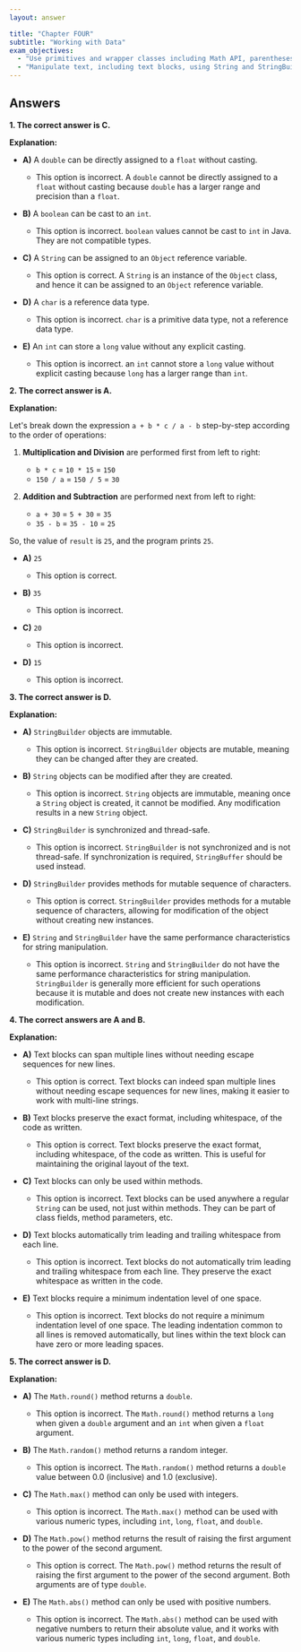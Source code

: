 ```yaml
---
layout: answer

title: "Chapter FOUR"
subtitle: "Working with Data"
exam_objectives:
  - "Use primitives and wrapper classes including Math API, parentheses, type promotion, and casting to evaluate arithmetic and boolean expressions."
  - "Manipulate text, including text blocks, using String and StringBuilder classes."
---
```


## Answers
**1. The correct answer is C.**

**Explanation:**

- **A)** A `double` can be directly assigned to a `float` without casting. 
  - This option is incorrect. A `double` cannot be directly assigned to a `float` without casting because `double` has a larger range and precision than a `float`.

- **B)** A `boolean` can be cast to an `int`.
  - This option is incorrect. `boolean` values cannot be cast to `int` in Java. They are not compatible types.

- **C)** A `String` can be assigned to an `Object` reference variable.
  - This option is correct. A `String` is an instance of the `Object` class, and hence it can be assigned to an `Object` reference variable.

- **D)** A `char` is a reference data type. 
  - This option is incorrect. `char` is a primitive data type, not a reference data type.

- **E)** An `int` can store a `long` value without any explicit casting.
  - This option is incorrect. an `int` cannot store a `long` value without explicit casting because `long` has a larger range than `int`.


**2. The correct answer is A.**

**Explanation:**

Let's break down the expression `a + b * c / a - b` step-by-step according to the order of operations:

1. **Multiplication and Division** are performed first from left to right:
   - `b * c` = `10 * 15` = `150`
   - `150 / a` = `150 / 5` = `30`

2. **Addition and Subtraction** are performed next from left to right:
   - `a + 30` = `5 + 30` = `35`
   - `35 - b` = `35 - 10` = `25`

So, the value of `result` is `25`, and the program prints `25`.

- **A)** `25`
  - This option is correct.

- **B)** `35`
  - This option is incorrect.

- **C)** `20` 
  - This option is incorrect.

- **D)** `15` 
  - This option is incorrect.


**3. The correct answer is D.**

**Explanation:**

- **A)** `StringBuilder` objects are immutable.
  - This option is incorrect. `StringBuilder` objects are mutable, meaning they can be changed after they are created.

- **B)** `String` objects can be modified after they are created. 
  - This option is incorrect. `String` objects are immutable, meaning once a `String` object is created, it cannot be modified. Any modification results in a new `String` object.

- **C)** `StringBuilder` is synchronized and thread-safe.
  - This option is incorrect. `StringBuilder` is not synchronized and is not thread-safe. If synchronization is required, `StringBuffer` should be used instead.

- **D)** `StringBuilder` provides methods for mutable sequence of characters.
  - This option is correct. `StringBuilder` provides methods for a mutable sequence of characters, allowing for modification of the object without creating new instances.

- **E)** `String` and `StringBuilder` have the same performance characteristics for string manipulation.
  - This option is incorrect. `String` and `StringBuilder` do not have the same performance characteristics for string manipulation. `StringBuilder` is generally more efficient for such operations because it is mutable and does not create new instances with each modification.


**4. The correct answers are A and B.**

**Explanation:**

- **A)** Text blocks can span multiple lines without needing escape sequences for new lines.
  - This option is correct. Text blocks can indeed span multiple lines without needing escape sequences for new lines, making it easier to work with multi-line strings.


- **B)** Text blocks preserve the exact format, including whitespace, of the code as written.
  - This option is correct. Text blocks preserve the exact format, including whitespace, of the code as written. This is useful for maintaining the original layout of the text.


- **C)** Text blocks can only be used within methods.
  - This option is incorrect. Text blocks can be used anywhere a regular `String` can be used, not just within methods. They can be part of class fields, method parameters, etc.


- **D)** Text blocks automatically trim leading and trailing whitespace from each line. 
  - This option is incorrect. Text blocks do not automatically trim leading and trailing whitespace from each line. They preserve the exact whitespace as written in the code.

- **E)** Text blocks require a minimum indentation level of one space.
  - This option is incorrect. Text blocks do not require a minimum indentation level of one space. The leading indentation common to all lines is removed automatically, but lines within the text block can have zero or more leading spaces.


**5. The correct answer is D.**

**Explanation:**

- **A)** The `Math.round()` method returns a `double`.
  - This option is incorrect. The `Math.round()` method returns a `long` when given a `double` argument and an `int` when given a `float` argument.

- **B)** The `Math.random()` method returns a random integer.
  - This option is incorrect. The `Math.random()` method returns a `double` value between 0.0 (inclusive) and 1.0 (exclusive).

- **C)** The `Math.max()` method can only be used with integers.
  - This option is incorrect. The `Math.max()` method can be used with various numeric types, including `int`, `long`, `float`, and `double`.

- **D)** The `Math.pow()` method returns the result of raising the first argument to the power of the second argument.
  - This option is correct. The `Math.pow()` method returns the result of raising the first argument to the power of the second argument. Both arguments are of type `double`.

- **E)** The `Math.abs()` method can only be used with positive numbers.
  - This option is incorrect. The `Math.abs()` method can be used with negative numbers to return their absolute value, and it works with various numeric types including `int`, `long`, `float`, and `double`.